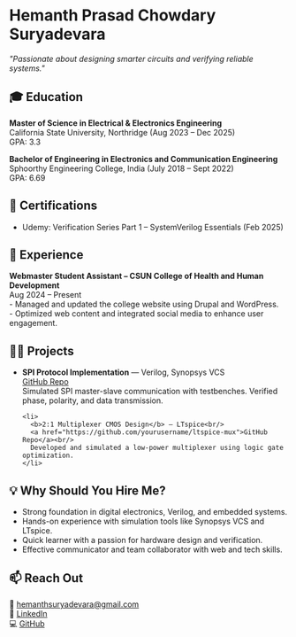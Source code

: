 <!DOCTYPE html>
<html lang="en">
<head>
  <meta charset="UTF-8">
</head>
<body>

  <h1>Hemanth Prasad Chowdary Suryadevara</h1>
  <p><i>"Passionate about designing smarter circuits and verifying reliable systems."</i></p>

  <!-- 🎓 Education -->
  <h2>🎓 Education</h2>
  <p>
    <b>Master of Science in Electrical & Electronics Engineering</b><br/>
    California State University, Northridge (Aug 2023 – Dec 2025)<br/>
    GPA: 3.3
  </p>
  <p>
    <b>Bachelor of Engineering in Electronics and Communication Engineering</b><br/>
    Sphoorthy Engineering College, India (July 2018 – Sept 2022)<br/>
    GPA: 6.69
  </p>

  <!-- 🏅 Certifications -->
  <h2>🏅 Certifications</h2>
  <ul>
    <li>Udemy: Verification Series Part 1 – SystemVerilog Essentials (Feb 2025)</li>
  </ul>

  <!-- 💼 Experience -->
  <h2>💼 Experience</h2>
  <p>
    <b>Webmaster Student Assistant – CSUN College of Health and Human Development</b><br/>
    Aug 2024 – Present<br/>
    - Managed and updated the college website using Drupal and WordPress.<br/>
    - Optimized web content and integrated social media to enhance user engagement.
  </p>

  <!-- 👨‍💻 Projects -->
  <h2>👨‍💻 Projects</h2>
  <ul>
    <li>
      <b>SPI Protocol Implementation</b> — Verilog, Synopsys VCS<br/>
      <a href="https://github.com/yourusername/spi-protocol-verilog">GitHub Repo</a><br/>
      Simulated SPI master-slave communication with testbenches. Verified phase, polarity, and data transmission.
    </li>

    <li>
      <b>2:1 Multiplexer CMOS Design</b> — LTspice<br/>
      <a href="https://github.com/yourusername/ltspice-mux">GitHub Repo</a><br/>
      Developed and simulated a low-power multiplexer using logic gate optimization.
    </li>
  </ul>

  <!-- 💡 Why Hire Me? -->
  <h2>💡 Why Should You Hire Me?</h2>
  <ul>
    <li>Strong foundation in digital electronics, Verilog, and embedded systems.</li>
    <li>Hands-on experience with simulation tools like Synopsys VCS and LTspice.</li>
    <li>Quick learner with a passion for hardware design and verification.</li>
    <li>Effective communicator and team collaborator with web and tech skills.</li>
  </ul>

  <!-- 📫 Reach Out -->
  <h2>📫 Reach Out</h2>
  <p>
    📧 <a href="mailto:hemanthsuryadevara@gmail.com">hemanthsuryadevara@gmail.com</a><br/>
    🔗 <a href="https://linkedin.com/in/hemanth-prasad-chowdary-suryadevara-965130174/">LinkedIn</a><br/>
    💻 <a href="https://github.com/yourusername">GitHub</a>
  </p>

</body>
</html>
